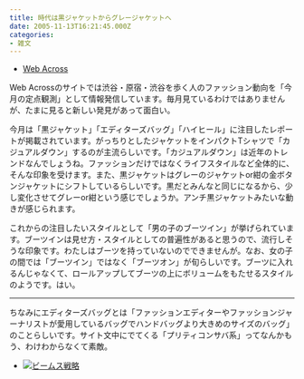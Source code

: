 ```yaml
---
title: 時代は黒ジャケットからグレージャケットへ
date: 2005-11-13T16:21:45.000Z
categories:
- 雑文
---
```

*   [Web Across](http://www.web-across.com/)

Web Acrossのサイトでは渋谷・原宿・渋谷を歩く人のファッション動向を「今月の定点観測」として情報発信しています。毎月見ているわけではありませんが、たまに見ると新しい発見があって面白い。

<!-- more -->

今月は「黒ジャケット」「エディターズバッグ」「ハイヒール」に注目したレポートが掲載されています。がっちりとしたジャケットをインパクトTシャツで「カジュアルダウン」するのが主流らしいです。「カジュアルダウン」は近年のトレンドなんでしょうね。ファッションだけではなくライフスタイルなど全体的に、そんな印象を受けます。また、黒ジャケットはグレーのジャケットor紺の金ボタンジャケットにシフトしているらしいです。黒だとみんなと同じになるから、少し変化させてグレーor紺という感じでしょうか。アンチ黒ジャケットみたいな動きが感じられます。

これからの注目したいスタイルとして「男の子のブーツイン」が挙げられています。ブーツインは見せ方・スタイルとしての普遍性があると思うので、流行しそうな印象です。わたしはブーツを持っていないのでできませんが。なお、女の子の間では「ブーツイン」ではなく「ブーツオン」が旬らしいです。ブーツに入れるんじゃなくて、ロールアップしてブーツの上にボリュームをもたせるスタイルのようです。はい。

* * *

ちなみにエディターズバッグとは「ファッションエディターやファッションジャーナリストが愛用しているバッグでハンドバッグより大きめのサイズのバッグ」のことらしいです。サイト文中にでてくる「プリティコンサバ系」ってなんかもう、わけわからなくて素敵。

*   [![](http://images-jp.amazon.com/images/P/4569633730.09.TZZZZZZZ.jpg)ビームス戦略](http://www.amazon.co.jp/exec/obidos/ASIN/4569633730/ref=nosim/yutakayamaguc-22)
